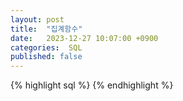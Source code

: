 ```yaml
---
layout: post
title:  "집계함수"
date:   2023-12-27 10:07:00 +0900
categories:  SQL
published: false
---
```


{% highlight sql %}
{% endhighlight %}